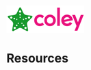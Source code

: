 ![StaroColey](https://github.com/starohub/starocoley/raw/master/resources/images/starocoley-64.png)

# Resources
